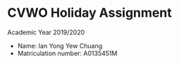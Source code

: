 # CVWO Holiday Assignment

Academic Year 2019/2020
- Name: Ian Yong Yew Chuang
- Matriculation number: A0135451M
